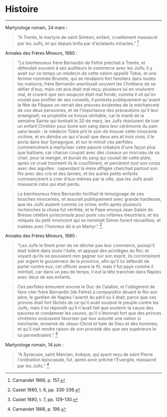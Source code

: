 # Histoire

***
Martyrologe romain, 24 mars :

> "A Trente, le martyre de saint Siméon, enfant, cruellement massacré par les Juifs, et qui depuis brilla par d'éclatants miracles." [^1]

[^1]: Carnandet 1866, p. 157.

Annales des Frères Mineurs, 1680 :
> "Le bienheureux frère Bernardin de Feltre prêchait à Trente, et défendait souvent à ses auditeurs le commerce avec les Juifs; il y avait sur ce temps un médecin de cette nation appellé Tobie, et une femme nommée Brunete, qui se rendaient fort familiers dans toutes les maisons; frère Bernardin avertissait souvent les Chrétiens de se défier d'eux, mais cet avis était mal reçu; plusieurs lui en voulurent mal, et crurent que son soupçon était mal fondé; comme il vit qu'on voulait pas profiter de ses conseils, il protesta publiquement qu'avant la fête de Pâques on verrait des preuves évidentes de la méchanceté de ces deux personnes, et de l'importance des précautions qu'il leur enseignait; sa prophétie se trouva véritable, car le mardi de la semaine Sainte qui tombait le 20 de mars, les Juifs résolurent de tuer un enfant Chrétien pour boire son sang dans leur cérémonie du pain sans levain : le médecin Tobie prit le soin de trouver cette innocente victime, et en déroba un qui n'avait que deux ans et trois mois; il le porta dans leur Synagogue, et sur le minuit ces perfides commencèrent à martyriser cette pauvre créature d'une façon plus que barbare; car chacun coupait avec des ciseaux un morceau de sa chair, pour la manger, et buvait du sang qui coulait de cette plaie; après ce cruel tourment ils le crucifièrent, et percèrent tout son corps avec des aiguilles : cependant la mère affligée cherchait partout son fils avec des cris et des larmes, et les autres petits enfants commancèrent à crier d'eux mêmes par la ville, que les Juifs avait massacré celui qui était perdu.

> Le bienheureux frère Bernardin fortifiait le témoignage de ces bouches innocentes, et assurait publiquement avec grande hardiesse, que les Juifs avaient commis ce crime; enfin après plusieurs recherches la chose fut vérifiée, et le Pape envoya Jean Salam de Bresse célèbre jurisconsule pour punir ces infâmes meurtriers; et les reliques du petit innoncent qui se nommait Simon furent recueillies, et traitées avec l'honneur dû à un Martyr." [^2]

[^2]: Castet 1680, t. 6, pp. 335-336.

Annales des Frères Mineurs, 1680 :

> "Les Juifs le firent prier de ne décrier pas leur commerce, puisqu'il était toléré dans toute l'italie, et appuyé des privilèges du Roi; et voyant qu'ils ne pouvaient rien gagner sur son esprit, ils corrompirent par argent le gouverneur de la province, afin qu'il lui défendit de parler contre eux; cet officier avare le fit, mais il fut payé comme il méritait, car dans un peu de temps, il eut la tête tranchée dans Naples avec deux de ses enfants.

> Ces perfides émeurent encore le Duc de Calabre, et l'obligèrent de faire citer frère Bernardin [de Feltre] à comparaître devant le Roi son père; le gardien de Naples l'avertit du péril où il était, parce que ces princes était fort fâchés de ce qu'il avait soulevé le peuple contre les Juifs; mais il lui répondit qu'il n'avait fait que soutenir la cause des pauvres et condamner les usures; qu'il s'étonnait fort que des princes chrétiens voulussent favoriser par leur autorité une nation si méchante, ennemie de Jésus-Christ et haïe de Dieu et des hommes; et qu'il irait rendre raison de son procédé dès que ses supérieurs le lui permettraient." [^3]

[^3]: Castet 1680, t. 7, pp. 129-130.

Martyrologe romain, 14 juin :

> "A Syracuse, saint Marcien, évêque, qui ayant reçu de saint Pierre l'ordination épiscopale, fut, après avoir prêché l'Evangile, massacré par les Juifs." [^4]

[^4]: Carnandet 1866, p. 196.

